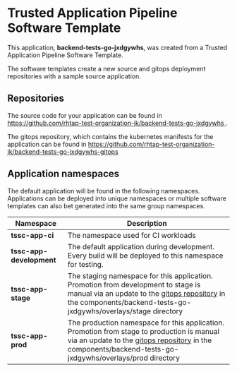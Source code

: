 # Trusted Application Pipeline Software Template

This application, **backend-tests-go-jxdgywhs**, was created from a Trusted Application Pipeline Software Template.

The software templates create a new source and gitops deployment repositories with a sample source application. 

## Repositories

The source code for your application can be found in [https://github.com/rhtap-test-organization-jk/backend-tests-go-jxdgywhs ](https://github.com/rhtap-test-organization-jk/backend-tests-go-jxdgywhs ).
 
The gitops repository, which contains the kubernetes manifests for the application can be found in 
[https://github.com/rhtap-test-organization-jk/backend-tests-go-jxdgywhs-gitops ](https://github.com/rhtap-test-organization-jk/backend-tests-go-jxdgywhs-gitops ) 

## Application namespaces 

The default application will be found in the following namespaces. Applications can be deployed into unique namespaces or multiple software templates can also bet generated into the same group namespaces.  

|  Namespace   |  Description   |  
| -------- | -------- |
| **tssc-app-ci** | The namespace used for CI workloads |
| **tssc-app-development** | The default application during development. Every build will be deployed to this namespace for testing. |
| **tssc-app-stage** | The staging namespace for this application. Promotion from development to stage is manual via an update to the [gitops repository](https://github.com/rhtap-test-organization-jk/backend-tests-go-jxdgywhs-gitops ) in the components/backend-tests-go-jxdgywhs/overlays/stage directory |
| **tssc-app-prod** | The production namespace for this application. Promotion from stage to production is manual via an update to the [gitops repository](https://github.com/rhtap-test-organization-jk/backend-tests-go-jxdgywhs-gitops ) in the components/backend-tests-go-jxdgywhs/overlays/prod directory |